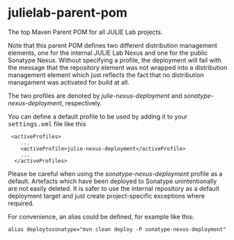 # julielab-parent-pom
The top Maven Parent POM for all JULIE Lab projects.

Note that this parent POM defines two different distribution management elements, one for the internal JULIE Lab Nexus and one for the public Sonatype Nexus. Without specifying a profile, the deployment will fail with the message that the repository element was not wrapped into a distribution management element which just reflects the fact that no distribution managament was activated for build at all.

The two profiles are denoted by *julie-nexus-deployment* and *sonatype-nexus-deployment*, respectively.

You can define a default profile to be used by adding it to your <tt>settings.xml</tt> file like this

     <activeProfiles>
        ...
        <activeProfile>julie-nexus-deployment</activeProfile>
        ...
      </activeProfiles>
      
Please be careful when using the *sonatype-nexus-deployment* profile as a default. Artefacts which have been deployed to Sonatype unintentionally are not easily deleted. It is safer to use the internal repository as a default deployment target and just create project-specific exceptions where required.

For convenience, an alias could be defined, for example like this:

    alias deploytosonatype="mvn clean deploy -P sonatype-nexus-deployment"
